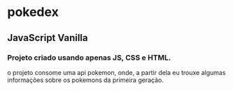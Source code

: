 # pokedex
## JavaScript Vanilla
### Projeto criado usando apenas JS, CSS e HTML. 
o projeto consome uma api pokemon, onde, a partir dela eu trouxe algumas informações sobre os pokemons da primeira geração.
